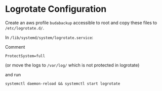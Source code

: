# Logrotate Configuration

Create an aws profile `budabackup` accessible to root and copy these files to `/etc/logrotate.d/`.

In `/lib/systemd/system/logrotate.service`:

Comment

```
ProtectSystem=full
```

(or move the logs to `/var/log/` which is not protected in logrotate)

and run

`systemctl daemon-reload && systemctl start logrotate`
